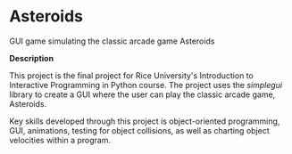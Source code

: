 # Asteroids
GUI game simulating the classic arcade game Asteroids

**Description**

This project is the final project for Rice University's Introduction to Interactive Programming in Python course. The project uses the _simplegui_ library to create a GUI where the user can play the classic arcade game, Asteroids. 

Key skills developed through this project is object-oriented programming, GUI, animations, testing for object collisions, as well as charting object velocities within a program.
